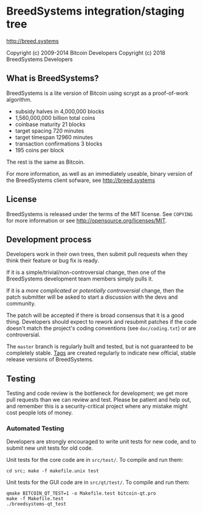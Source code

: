BreedSystems integration/staging tree
================================

http://breed.systems

Copyright (c) 2009-2014 Bitcoin Developers
Copyright (c) 2018 BreedSystems Developers

What is BreedSystems?
----------------

BreedSystems is a lite version of Bitcoin using scrypt as a proof-of-work algorithm.
- subsidy halves in 4,000,000 blocks
- 1,560,000,000 billion total coins
- coinbase maturity	21 blocks
- target spacing	720 minutes
- target timespan	12960 minutes
- transaction confirmations	3 blocks
- 195 coins per block

The rest is the same as Bitcoin.
  
For more information, as well as an immediately useable, binary version of
the BreedSystems client sofware, see http://breed.systems

License
-------

BreedSystems is released under the terms of the MIT license. See `COPYING` for more
information or see http://opensource.org/licenses/MIT.

Development process
-------------------

Developers work in their own trees, then submit pull requests when they think
their feature or bug fix is ready.

If it is a simple/trivial/non-controversial change, then one of the BreedSystems
development team members simply pulls it.

If it is a *more complicated or potentially controversial* change, then the patch
submitter will be asked to start a discussion with the devs and community.

The patch will be accepted if there is broad consensus that it is a good thing.
Developers should expect to rework and resubmit patches if the code doesn't
match the project's coding conventions (see `doc/coding.txt`) or are
controversial.

The `master` branch is regularly built and tested, but is not guaranteed to be
completely stable. [Tags](https://github.com/breedsystems-project/breedsystems/tags) are created
regularly to indicate new official, stable release versions of BreedSystems.

Testing
-------

Testing and code review is the bottleneck for development; we get more pull
requests than we can review and test. Please be patient and help out, and
remember this is a security-critical project where any mistake might cost people
lots of money.

### Automated Testing

Developers are strongly encouraged to write unit tests for new code, and to
submit new unit tests for old code.

Unit tests for the core code are in `src/test/`. To compile and run them:

    cd src; make -f makefile.unix test

Unit tests for the GUI code are in `src/qt/test/`. To compile and run them:

    qmake BITCOIN_QT_TEST=1 -o Makefile.test bitcoin-qt.pro
    make -f Makefile.test
    ./breedsystems-qt_test

